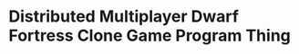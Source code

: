 Distributed Multiplayer Dwarf Fortress Clone Game Program Thing
===============================================================
